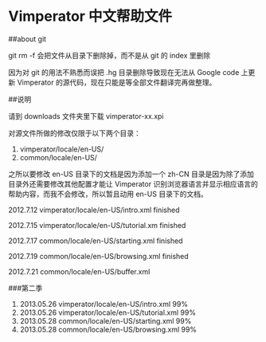 Vimperator 中文帮助文件
=======================

##about git

git rm -f 会把文件从目录下删除掉，而不是从 git  的 index 里删除

因为对 git 的用法不熟悉而误把 .hg 目录删除导致现在无法从 Google code 上更新 Vimperator 的源代码，现在只能是等全部文件翻译完再做整理。

##说明

请到 downloads 文件夹里下载 vimperator-xx.xpi

对源文件所做的修改仅限于以下两个目录：

1. vimperator/locale/en-US/
2. common/locale/en-US/

之所以要修改 en-US 目录下的文档是因为添加一个 zh-CN 目录是因为除了添加目录外还需要修改其他配置才能让 Vimperator 识别浏览器语言并显示相应语言的帮助内容，而我不会修改，所以暂且动用 en-US 目录下的文档。

2012.7.12 vimperator/locale/en-US/intro.xml finished

2012.7.15 vimperator/locale/en-US/tutorial.xm finished

2012.7.17 common/locale/en-US/starting.xml finished

2012.7.19 common/locale/en-US/browsing.xml finished

2012.7.21 common/locale/en-US/buffer.xml

###第二季

1. 2013.05.26 vimperator/locale/en-US/intro.xml 99%
2. 2013.05.26 vimperator/locale/en-US/tutorial.xml 99%
3. 2013.05.28 common/locale/en-US/starting.xml 99%
4. 2013.05.28 common/locale/en-US/browsing.xml 99%
